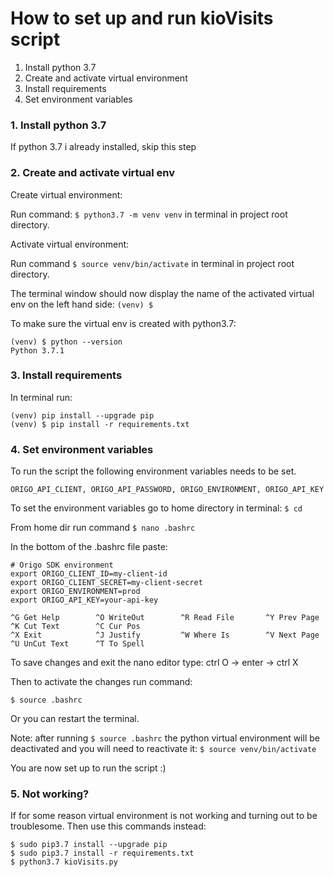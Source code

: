 
# How to set up and run kioVisits script

1. Install python 3.7
2. Create and activate virtual environment
3. Install requirements
4. Set environment variables


### 1. Install python 3.7

If python 3.7 i already installed, skip this step

### 2. Create and activate virtual env

Create virtual environment:

Run command: `$ python3.7 -m venv venv` in terminal in project root directory.

Activate virtual environment:

Run command `$ source venv/bin/activate` in terminal in project root directory.

The terminal window should now display the name of the activated virtual env on the left hand side: `(venv) $ `

To make sure the virtual env is created with python3.7:
```
(venv) $ python --version
Python 3.7.1
```

### 3. Install requirements

In terminal run:

```
(venv) pip install --upgrade pip
(venv) $ pip install -r requirements.txt
```

### 4. Set environment variables

To run the script the following environment variables needs to be set.

`
ORIGO_API_CLIENT, ORIGO_API_PASSWORD, ORIGO_ENVIRONMENT, ORIGO_API_KEY
`

To set the environment variables go to home directory in terminal: `$ cd`

From home dir run command `$ nano .bashrc`

In the bottom of the .bashrc file paste:
```
# Origo SDK environment
export ORIGO_CLIENT_ID=my-client-id
export ORIGO_CLIENT_SECRET=my-client-secret
export ORIGO_ENVIRONMENT=prod
export ORIGO_API_KEY=your-api-key

^G Get Help        ^O WriteOut        ^R Read File       ^Y Prev Page       ^K Cut Text        ^C Cur Pos
^X Exit            ^J Justify         ^W Where Is        ^V Next Page       ^U UnCut Text      ^T To Spell
```
To save changes and exit the nano editor type: ctrl O -> enter -> ctrl X

Then to activate the changes run command:

`$ source .bashrc`

Or you can restart the terminal.

Note: after running `$ source .bashrc` the python virtual environment will be deactivated and you will need to reactivate it: `$ source venv/bin/activate`

You are now set up to run the script :)

### 5. Not working?
If for some reason virtual environment is not working and turning out to be troublesome. Then use this commands instead:
```
$ sudo pip3.7 install --upgrade pip
$ sudo pip3.7 install -r requirements.txt
$ python3.7 kioVisits.py
```
